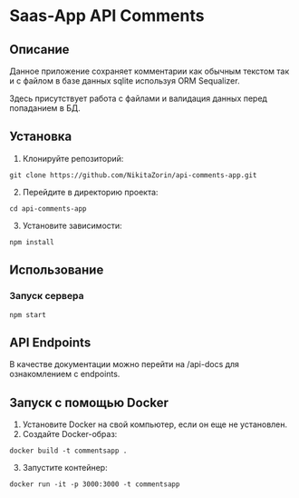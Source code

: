 # **Saas-App API Comments**
## **Описание**
Данное приложение сохраняет комментарии как обычным текстом так и с файлом в базе данных sqlite используя ORM Sequalizer.

Здесь присутствует работа с файлами и валидация данных перед попаданием в БД.

## **Установка**
1. Клонируйте репозиторий:

```
git clone https://github.com/NikitaZorin/api-comments-app.git
```
2. Перейдите в директорию проекта:

```
cd api-comments-app
```

3. Установите зависимости:
```
npm install
```
## **Использование**
### **Запуск сервера**
```
npm start
```

## **API Endpoints**

В качестве документации можно перейти на /api-docs для ознакомлением с endpoints.

## **Запуск с помощью Docker**
1. Установите Docker на свой компьютер, если он еще не установлен.
2. Создайте Docker-образ:
```
docker build -t commentsapp .
```
3. Запустите контейнер:
```
docker run -it -p 3000:3000 -t commentsapp 
```
